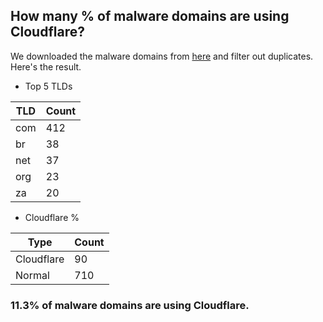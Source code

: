 ## How many % of malware domains are using Cloudflare?


We downloaded the malware domains from [here](https://urlhaus.abuse.ch) and filter out duplicates.
Here's the result.


[//]: # (start replacement)


- Top 5 TLDs

| TLD | Count |
| --- | --- |
| com | 412 |
| br | 38 |
| net | 37 |
| org | 23 |
| za | 20 |


- Cloudflare %

| Type | Count |
| --- | --- |
| Cloudflare | 90 |
| Normal | 710 |


### 11.3% of malware domains are using Cloudflare.